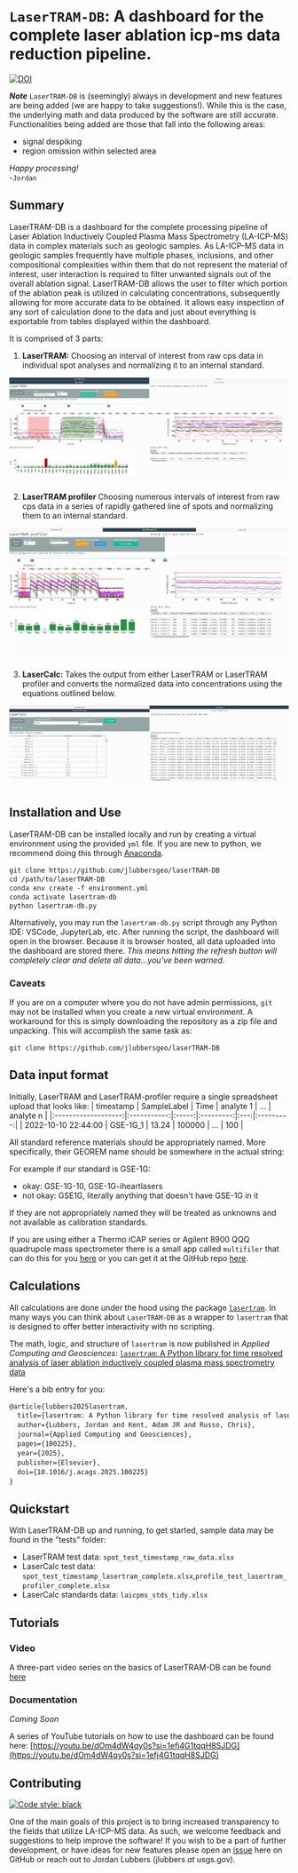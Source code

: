 # `LaserTRAM-DB`: A dashboard for the complete laser ablation icp-ms data reduction pipeline.

[![DOI](https://zenodo.org/badge/DOI/10.5281/zenodo.8329594.svg)](https://doi.org/10.5281/zenodo.8329594)

**_Note_** `LaserTRAM-DB` is (seemingly) always in development and new features are being added (we are happy to take suggestions!). While this is the case, the underlying math and data produced by the software are still accurate. Functionalities being added are those that fall into the following areas:

- signal despiking
- region omission within selected area

_Happy processing!_ <br> -`Jordan`

## Summary

LaserTRAM-DB is a dashboard for the complete processing pipeline of Laser Ablation Inductively Coupled Plasma Mass Spectrometry (LA-ICP-MS) data in complex materials such as geologic samples. As LA-ICP-MS data in geologic samples frequently have multiple phases, inclusions, and other compositional complexities within them that do not represent the material of interest, user interaction is required to filter unwanted signals out of the overall ablation signal. LaserTRAM-DB allows the user to filter which portion of the ablation peak is utilized in calculating concentrations, subsequently allowing for more accurate data to be obtained. It allows easy inspection of any sort of calculation done to the data and just about everything is exportable from tables displayed within the dashboard.

It is comprised of 3 parts:

1. **LaserTRAM:** Choosing an interval of interest from raw cps data in individual spot analyses and normalizing it to an internal standard.

![LaserTRAM GUI](images/LaserTRAM_tab.png)

2. **LaserTRAM profiler** Choosing numerous intervals of interest from raw cps data in a series of rapidly gathered line of spots and normalizing them to an internal standard.

![LaserTRAM-profiler GUI](images/LaserTRAM-profiler_tab.png)

3. **LaserCalc:** Takes the output from either LaserTRAM or LaserTRAM profiler and converts the normalized data into concentrations using the equations outlined below.

![LaserCalc GUI](images/LaserCalc_concentrations_tab.png)

## Installation and Use

LaserTRAM-DB can be installed locally and run by creating a virtual environment using the provided `yml` file. If you are new to python, we recommend doing this through [Anaconda](https://conda.io/projects/conda/en/latest/user-guide/tasks/manage-environments.html#creating-an-environment-from-an-environment-yml-file).

```
git clone https://github.com/jlubbersgeo/laserTRAM-DB
cd /path/to/laserTRAM-DB
conda env create -f environment.yml
conda activate lasertram-db
python lasertram-db.py
```

Alternatively, you may run the `lasertram-db.py` script through any Python IDE: VSCode, JupyterLab, etc. After running the script, the dashboard will open in the browser. Because it is browser hosted, all data uploaded into the dashboard are stored there. _This means hitting the refresh button will completely clear and delete all data...you've been warned_.

### Caveats

If you are on a computer where you do not have admin permissions, `git` may not be installed when you create a new virtual environment. A workaround for this is simply downloading the repository as a zip file and unpacking. This will accomplish the same task as:

```
git clone https://github.com/jlubbersgeo/laserTRAM-DB
```

## Data input format

Initially, LaserTRAM and LaserTRAM-profiler require a single spreadsheet upload that looks like:
| timestamp | SampleLabel | Time | analyte 1 | ... | analyte n |
|:-------------------:|:-----------:|:-----:|:---------:|:---:|:---------:|
| 2022-10-10 22:44:00 | GSE-1G_1 | 13.24 | 100000 | ... | 100 |

All standard reference materials should be appropriately named. More specifically, their GEOREM name should be somewhere in the actual string:

For example if our standard is GSE-1G:

- okay: GSE-1G-10, GSE-1G-iheartlasers
- not okay: GSE1G, literally anything that doesn't have GSE-1G in it

If they are not appropriately named they will be treated as unknowns and not available as calibration standards.

If you are using either a Thermo iCAP series or Agilent 8900 QQQ quadrupole mass spectrometer there is a small app called `multifiler` that can do this for you [here](https://drive.google.com/drive/folders/1vECM690szcXf54rm-DI3Hz1OH5BAJYjq?usp=sharing) or you can get it at the GitHub repo [here](https://github.com/jlubbersgeo/multifiler).

## Calculations

All calculations are done under the hood using the package [`lasertram`](https://jlubbersgeo.github.io/lasertram/). In many ways you can think about `LaserTRAM-DB` as a wrapper to `lasertram` that is designed to offer better interactivity with no scripting.


The math, logic, and structure of `lasertram` is now published in _Applied Computing and Geosciences_: [`lasertram`: A Python library for time resolved analysis of laser ablation inductively coupled plasma mass spectrometry data](https://doi.org/10.1016/j.acags.2025.100225)

Here's a bib entry for you:

```tex
@article{lubbers2025lasertram,
  title={lasertram: A Python library for time resolved analysis of laser ablation inductively coupled plasma mass spectrometry data},
  author={Lubbers, Jordan and Kent, Adam JR and Russo, Chris},
  journal={Applied Computing and Geosciences},
  pages={100225},
  year={2025},
  publisher={Elsevier},
  doi={10.1016/j.acags.2025.100225}
}
```


## Quickstart

With LaserTRAM-DB up and running, to get started, sample data may be found in the "tests" folder:

- LaserTRAM test data: `spot_test_timestamp_raw_data.xlsx`
- LaserCalc test data: `spot_test_timestamp_lasertram_complete.xlsx`,`profile_test_lasertram_profiler_complete.xlsx`
- LaserCalc standards data: `laicpms_stds_tidy.xlsx`

## Tutorials
### Video

A three-part video series on the basics of LaserTRAM-DB can be found [here](https://www.youtube.com/playlist?list=PLxZuo_RAAq_c4pd23NQzQ03hZgHjJ6AAN)

### Documentation

_Coming Soon_

A series of YouTube tutorials on how to use the dashboard can be found here: [https://youtu.be/dOm4dW4qy0s?si=1efj4G1tqqH8SJDG](https://youtu.be/dOm4dW4qy0s?si=1efj4G1tqqH8SJDG)

## Contributing

[![Code style: black](https://img.shields.io/badge/code%20style-black-000000.svg)](https://github.com/psf/black)

One of the main goals of this project is to bring increased transparency to the fields that utilize LA-ICP-MS data. As such, we welcome feedback and suggestions to help improve the software! If you wish to be a part of further development, or have ideas for new features please open an [issue](https://github.com/jlubbersgeo/laserTRAM-DB/issues) here on GitHub or reach out to Jordan Lubbers (jlubbers _at_ usgs.gov).
